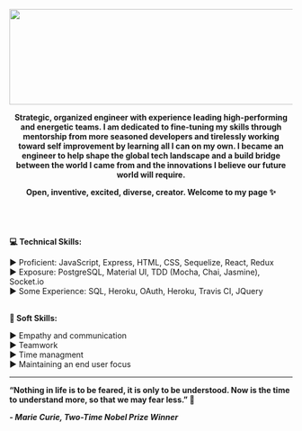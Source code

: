 <p align="center">
<img width='700px' height='170px' src="https://media.giphy.com/media/j9UUUwiUtjtYj8a2Bs/giphy.gif?cid=790b7611c54f240cc61cfdcad690302d9408f3dc9ea070fa&rid=giphy.gif&ct=g" 
 </p> 

<strong><p align="center">  Strategic, organized engineer with experience leading high-performing and energetic teams. I am dedicated to fine-tuning my skills through mentorship from more seasoned developers and tirelessly working toward self improvement by learning all I can on my own. I became an engineer to help shape the global tech landscape and a build bridge between the world I came from and the innovations I believe our future world will require. <br/>
<p align="center"> Open, inventive, excited, diverse, creator. Welcome to my page ✨  </p></strong>
<br>

#### <pre></pre>
<strong>💻 Technical Skills: </strong>

▶︎ Proficient: JavaScript, Express, HTML, CSS, Sequelize, React, Redux <br/>
▶︎ Exposure: PostgreSQL, Material UI, TDD (Mocha, Chai, Jasmine), Socket.io <br/>
▶︎ Some Experience: SQL, Heroku, OAuth, Heroku, Travis CI, JQuery <br/>
<br>

<strong>🍦 Soft Skills: </strong>

▶︎ Empathy and communication <br/>
▶︎ Teamwork <br/>
▶︎ Time managment <br/>
▶︎ Maintaining an end user focus <br/>

---
<strong> “Nothing in life is to be feared, it is only to be understood. Now is the time to understand more, so that we may fear less.” 🌸 
<em><p> - Marie Curie, Two-Time Nobel Prize Winner </p></em> </strong>
<br>


<!--
**kyvycodes/kyvycodes** is a ✨ _special_ ✨ repository because its `README.md` (this file) appears on your GitHub profile.

🔭 I’m currently working on
☞ New Portfolio using React, Swiper js and Smooth Scrollbar

🌱 I’m currently learning
☞ Kaboom 

👯 I’m looking to collaborate on
☞ Any games as a side project 

📫 How to reach me 
☞ [Linkedin](https://www.linkedin.com/in/kay-hardeman/)

<br> 
<br>

ideas to add later on:
- 🤔 I’m looking for help with ...
- 💬 Ask me about ...
- ⚡ Fun fact: ... 👋
---
-->
